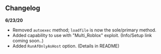 ## Changelog

**6/23/20**
* Removed `autoexec` method; `loadfile` is now the sole/primary method.
* Added capability to use with "Multi_Roblox" exploit. (Info/Setup link coming soon..)
* Added `RunAfOnlyAsHost` option. (Details in README)
